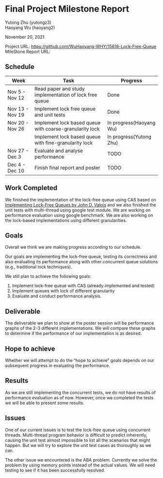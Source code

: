 # Final Project Milestone Report
Yutong Zhu (yutongz3)  
Haoyang Wu (haoyang2)  

November 20, 2021  

Project URL: https://github.com/WuHaoyang-WHY/15618-Lock-Free-Queue
MileStone Report URL:

## Schedule
  
| Week | Task |Progress |  
| --- | --- | --- |  
| Nov 5 - Nov 12|Read paper and study implementation of lock free queue|Done|
| Nov 13 - Nov 19|Implement lock free queue and unit tests|Done|
| Nov 20 - Nov 26|Implement lock based queue with coarse-granularity lock|In progress(Haoyang Wu)|
|               |Implement lock based queue with fine-granularity lock|In progress(Yutong Zhu)|
|Nov 27 - Dec 3|Evaluate and analyse performance|TODO|
|Dec 4 - Dec 10|Finish final report and poster|TODO|

## Work Completed
We finished the implementation of the lock-free queue using CAS based on [Implementing Lock-Free Queues by John D. Valois](https://people.cs.pitt.edu/~jacklange/teaching/cs2510-f12/papers/implementing_lock_free.pdf) and we also finished the unit tests with multi-thread using google test module. 
We are working on performance evaluation using google benchmark. We are also working on the lock-based implementations using different granularities.

## Goals
Overall we think we are making progress according to our schedule. 

Our goals are implementing the lock-free queue, testing its correctness and also evaluating its performance along with other concurrent queue solutions (e.g., traditional lock techniques).

We still plan to achieve the following goals:

1. Implement lock-free queue with CAS (already implemented and tested)
2. Implement queues with lock of different granularity
3. Evaluate and conduct performance analysis.

## Deliverable
The deliverable we plan to show at the poster session will be performance graphs of the 2-3 different implementations. We will compare these graphs to determine if the performance of our implementation is as desired.

## Hope to achieve
Whether we will attempt to do the “hope to achieve” goals depends on our subsequent progress in evaluating the performance.

## Results
As we are still implementing the concurrent tests, we do not have results of performance evaluation as of now. However, once we completed the tests we will be able to present some results.

## Issues
One of our current issues is to test the lock-free queue using concurrent threads. Multi-thread program behavior is difficult to predict inherently, causing the unit test almost impossible to list all the scenarios that might happen. But we will try to explore the unit test cases as thoroughly as we can.

The other issue we encountered is the ABA problem. Currently we solve the problem by using memory points instead of the actual values. We will need testing to see if it has been successfully resolved.
